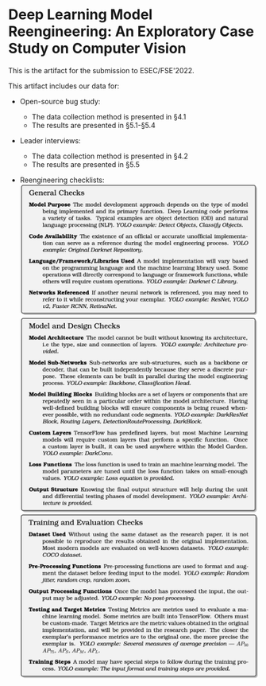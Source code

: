 # Deep Learning Model Reengineering: An Exploratory Case Study on Computer Vision

This is the artifact for the submission to ESEC/FSE'2022. 

This artifact includes our data for:
- Open-source bug study:
  - The data collection method is presented in §4.1
  - The results are presented in §5.1-§5.4

- Leader interviews:
  - The data collection method is presented in §4.2
  - The results are presented in §5.5

- Reengineering checklists:
    ![1](./reengineering-checklists/General_checks.png)
    ![2](./reengineering-checklists/Model_and_design_checks.png)
    ![3](./reengineering-checklists/Train_and_evaluation_checks.png)
<!-- **For the spreadsheet, you may download to view it.* -->
